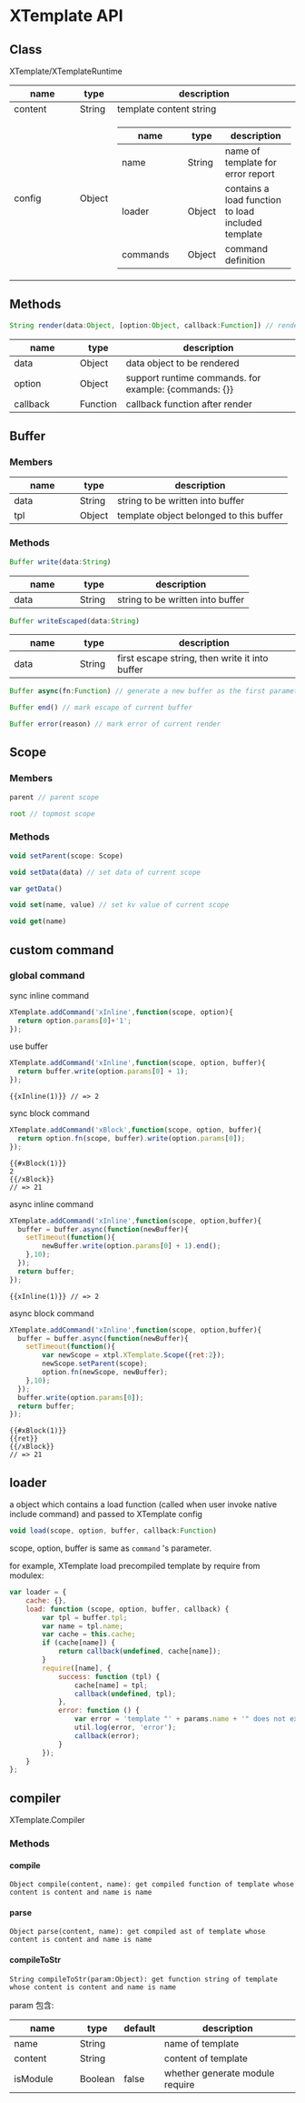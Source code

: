 # XTemplate API

## Class

XTemplate/XTemplateRuntime

<table class="table table-bordered table-striped">
    <thead>
    <tr>
        <th style="width: 100px;">name</th>
        <th style="width: 50px;">type</th>
        <th>description</th>
    </tr>
    </thead>
    <tbody>
    <tr>
        <td>content</td>
        <td>String</td>
        <td>template content string</td>
    </tr>
    <tr>
            <td>config</td>
            <td>Object</td>
            <td>
            <table class="table table-bordered table-striped">
                    <thead>
                    <tr>
                        <th style="width: 100px;">name</th>
                        <th style="width: 50px;">type</th>
                        <th>description</th>
                    </tr>
                    </thead>
                    <tbody>
                    <tr>
                        <td>name</td>
                        <td>String</td>
                        <td>name of template for error report</td>
                    </tr>
                    <tr>
                        <td>loader</td>
                        <td>Object</td>
                        <td>contains a load function to load included template</td>
                    </tr>
                    <tr>
                        <td>commands</td>
                        <td>Object</td>
                        <td>command definition</td>
                        </tr>
                    </tbody>
                </table></td>
        </tr>
    </tbody>
</table>


## Methods


```javascript
String render(data:Object, [option:Object, callback:Function]) // render data
```

<table class="table table-bordered table-striped">
    <thead>
    <tr>
        <th style="width: 100px;">name</th>
        <th style="width: 50px;">type</th>
        <th>description</th>
    </tr>
    </thead>
    <tbody>
      <tr>
          <td>data</td>
          <td>Object</td>
          <td>data object to be rendered</td>
      </tr>
      <tr>
          <td>option</td>
          <td>Object</td>
          <td>support runtime commands. for example: {commands: {}}</td>
      </tr>
      <tr>
          <td>callback</td>
          <td>Function</td>
          <td>callback function after render</td>
      </tr>
    </tbody>
</table>

## Buffer

### Members

<table class="table table-bordered table-striped">
    <thead>
    <tr>
        <th style="width: 100px;">name</th>
        <th style="width: 50px;">type</th>
        <th>description</th>
    </tr>
    </thead>
    <tbody>
    <tr>
        <td>data</td>
        <td>String</td>
        <td>string to be written into buffer</td>
    </tr>
    <tr>
        <td>tpl</td>
        <td>Object</td>
        <td>template object belonged to this buffer</td>
    </tr>
</table>

### Methods


```javascript
Buffer write(data:String)
```

<table class="table table-bordered table-striped">
    <thead>
    <tr>
        <th style="width: 100px;">name</th>
        <th style="width: 50px;">type</th>
        <th>description</th>
    </tr>
    </thead>
    <tbody>
    <tr>
        <td>data</td>
        <td>String</td>
        <td>string to be written into buffer</td>
    </tr>
</table>

```javascript
Buffer writeEscaped(data:String)
```

<table class="table table-bordered table-striped">
    <thead>
    <tr>
        <th style="width: 100px;">name</th>
        <th style="width: 50px;">type</th>
        <th>description</th>
    </tr>
    </thead>
    <tbody>
    <tr>
        <td>data</td>
        <td>String</td>
        <td>first escape string, then write it into buffer</td>
    </tr>
</table>

```javascript
Buffer async(fn:Function) // generate a new buffer as the first parameter of callback

Buffer end() // mark escape of current buffer

Buffer error(reason) // mark error of current render
```

## Scope


### Members


```javascript
parent // parent scope

root // topmost scope
```

### Methods


```javascript
void setParent(scope: Scope)

void setData(data) // set data of current scope

var getData()

void set(name, value) // set kv value of current scope

void get(name)
```

## custom command

### global command


sync inline command

```javascript
XTemplate.addCommand('xInline',function(scope, option){
  return option.params[0]+'1';
});
```

use buffer

```javascript
XTemplate.addCommand('xInline',function(scope, option, buffer){
  return buffer.write(option.params[0] + 1);
});
```

```
{{xInline(1)}} // => 2
```

sync block command

```javascript
XTemplate.addCommand('xBlock',function(scope, option, buffer){
  return option.fn(scope, buffer).write(option.params[0]);
});
```

```
{{#xBlock(1)}}
2
{{/xBlock}}
// => 21
```

async inline command

```javascript
XTemplate.addCommand('xInline',function(scope, option,buffer){
  buffer = buffer.async(function(newBuffer){
    setTimeout(function(){
        newBuffer.write(option.params[0] + 1).end();
    },10);
  });
  return buffer;
});
```

```
{{xInline(1)}} // => 2
```

async block command

```javascript
XTemplate.addCommand('xInline',function(scope, option,buffer){
  buffer = buffer.async(function(newBuffer){
    setTimeout(function(){
        var newScope = xtpl.XTemplate.Scope({ret:2});
        newScope.setParent(scope);
        option.fn(newScope, newBuffer);
    },10);
  });
  buffer.write(option.params[0]);
  return buffer;
});
```

```
{{#xBlock(1)}}
{{ret}}
{{/xBlock}}
// => 21
```

## loader

a object which contains a load function (called when user invoke native include command) and passed to XTemplate config

```javascript
void load(scope, option, buffer, callback:Function)
```

scope, option, buffer is same as `command` 's parameter.

for example, XTemplate load precompiled template by require from modulex:

```javascript
var loader = {
    cache: {},
    load: function (scope, option, buffer, callback) {
        var tpl = buffer.tpl;
        var name = tpl.name;
        var cache = this.cache;
        if (cache[name]) {
            return callback(undefined, cache[name]);
        }
        require([name], {
            success: function (tpl) {
                cache[name] = tpl;
                callback(undefined, tpl);
            },
            error: function () {
                var error = 'template "' + params.name + '" does not exist';
                util.log(error, 'error');
                callback(error);
            }
        });
    }
};
```

## compiler

XTemplate.Compiler

### Methods

#### compile
```
Object compile(content, name): get compiled function of template whose content is content and name is name
```

#### parse
```
Object parse(content, name): get compiled ast of template whose content is content and name is name
```

#### compileToStr
```
String compileToStr(param:Object): get function string of template whose content is content and name is name
```

param 包含:

<table class="table table-bordered table-striped">
    <thead>
    <tr>
        <th style="width: 100px;">name</th>
        <th style="width: 50px;">type</th>
        <th style="width: 50px;">default</th>
        <th>description</th>
    </tr>
    </thead>
    <tbody>
    <tr>
        <td>name</td>
        <td>String</td>
        <td></td>
        <td>name of template</td>
    </tr>
    <tr>
        <td>content</td>
        <td>String</td>
        <td></td>
        <td>content of template</td>
    </tr>
    <tr>
        <td>isModule</td>
        <td>Boolean</td>
        <td>false</td>
        <td>whether generate module require</td>
    </tr>
    </tbody>
</table>